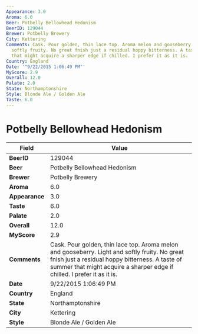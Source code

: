 ```yaml
---
Appearance: 3.0
Aroma: 6.0
Beer: Potbelly Bellowhead Hedonism
BeerID: 129044
Brewer: Potbelly Brewery
City: Kettering
Comments: Cask. Pour golden, thin lace top. Aroma melon and gooseberry. Light and
  softly fruity. No great fnish just a residual hoppy bitterness. A taste of summer
  that might acquire a sharper edge if chilled. I prefer it as it is.
Country: England
Date: '"9/22/2015 1:06:49 PM"'
MyScore: 2.9
Overall: 12.0
Palate: 2.0
State: Northamptonshire
Style: Blonde Ale / Golden Ale
Taste: 6.0
---
```


# Potbelly Bellowhead Hedonism

| Field         | Value |
|---------------|-------|
| **BeerID** | 129044 |
| **Beer** | Potbelly Bellowhead Hedonism |
| **Brewer** | Potbelly Brewery |
| **Aroma** | 6.0 |
| **Appearance** | 3.0 |
| **Taste** | 6.0 |
| **Palate** | 2.0 |
| **Overall** | 12.0 |
| **MyScore** | 2.9 |
| **Comments** | Cask. Pour golden, thin lace top. Aroma melon and gooseberry. Light and softly fruity. No great fnish just a residual hoppy bitterness. A taste of summer that might acquire a sharper edge if chilled. I prefer it as it is. |
| **Date** | 9/22/2015 1:06:49 PM |
| **Country** | England |
| **State** | Northamptonshire |
| **City** | Kettering |
| **Style** | Blonde Ale / Golden Ale |
